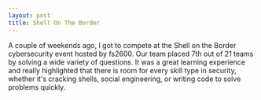 ```yaml
---
layout: post
title: Shell On The Border
---
```


A couple of weekends ago, I got to compete at the Shell on the Border cybersecurity event hosted by fs2600. Our team placed 7th out of 21 teams by solving a wide variety of questions. It was a great learning experience and really highlighted that there is room for every skill type in security, whether it's cracking shells, social engineering, or writing code to solve problems quickly.

<amp-img width="1128" height="412" layout="responsive" src="/assets/images/cyberhogs-lines.jpg"></amp-img>

<amp-img width="1128" height="705" layout="responsive" src="/assets/images/cyberhogs-circle.jpg"></amp-img>